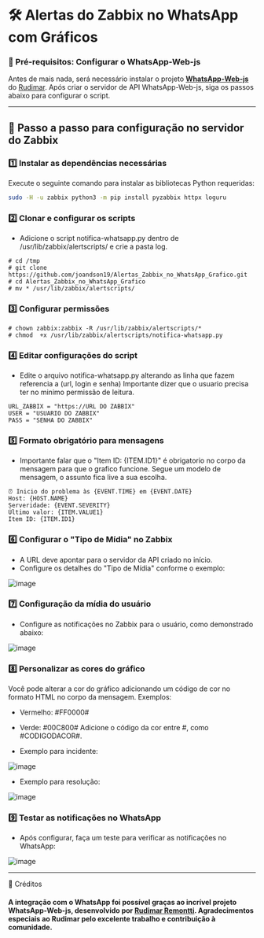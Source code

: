 
# 🛠️ Alertas do Zabbix no WhatsApp com Gráficos

### 🚨 Pré-requisitos: Configurar o WhatsApp-Web-js
Antes de mais nada, será necessário instalar o projeto [**WhatsApp-Web-js**](https://github.com/remontti/RR-WhatsApp-API) do [Rudimar](https://blog.remontti.com.br/8109). Após criar o servidor de API WhatsApp-Web-js, siga os passos abaixo para configurar o script.

---

## 🧰 Passo a passo para configuração no servidor do Zabbix

### 1️⃣ Instalar as dependências necessárias
Execute o seguinte comando para instalar as bibliotecas Python requeridas:

```bash
sudo -H -u zabbix python3 -m pip install pyzabbix httpx loguru
```
### 2️⃣ Clonar e configurar os scripts
* Adicione o script notifica-whatsapp.py dentro de /usr/lib/zabbix/alertscripts/ e crie a pasta log.
```
# cd /tmp
# git clone https://github.com/joandson19/Alertas_Zabbix_no_WhatsApp_Grafico.git
# cd Alertas_Zabbix_no_WhatsApp_Grafico
# mv * /usr/lib/zabbix/alertscripts/
```
### 3️⃣ Configurar permissões
```
# chown zabbix:zabbix -R /usr/lib/zabbix/alertscripts/*
# chmod  +x /usr/lib/zabbix/alertscripts/notifica-whatsapp.py
```
### 4️⃣ Editar configurações do script
* Edite o arquivo notifica-whatsapp.py alterando as linha que fazem referencia a (url, login e senha)
  Importante dizer que o usuario precisa ter no minimo permissão de leitura.
```
URL_ZABBIX = "https://URL DO ZABBIX"
USER = "USUARIO DO ZABBIX"
PASS = "SENHA DO ZABBIX"
```
### 5️⃣ Formato obrigatório para mensagens
* Importante falar que o "Item ID: {ITEM.ID1}" é obrigatorio no corpo da mensagem para que o grafico funcione.
Segue um modelo de mensagem, o assunto fica live a sua escolha.
```
⏰ Inicio do problema às {EVENT.TIME} em {EVENT.DATE}
Host: {HOST.NAME}
Serveridade: {EVENT.SEVERITY}
Último valor: {ITEM.VALUE1}
Item ID: {ITEM.ID1}
```
### 6️⃣ Configurar o "Tipo de Mídia" no Zabbix
* A URL deve apontar para o servidor da API criado no início.
* Configure os detalhes do "Tipo de Mídia" conforme o exemplo:
  
![image](https://github.com/user-attachments/assets/c065f16b-97e0-4cb6-9006-73c29ddef975)


### 7️⃣ Configuração da mídia do usuário
* Configure as notificações no Zabbix para o usuário, como demonstrado abaixo:

![image](https://github.com/user-attachments/assets/f21d6955-9785-4f0f-b275-a5921c8a7ddb)


### 8️⃣ Personalizar as cores do gráfico
Você pode alterar a cor do gráfico adicionando um código de cor no formato HTML no corpo da mensagem. Exemplos:

* Vermelho: #FF0000#
* Verde: #00C800#
Adicione o código da cor entre #, como #CODIGODACOR#.

* Exemplo para incidente:
  
![image](https://github.com/joandson19/Alertas_Zabbix_no_Telegram_Grafico/assets/36518985/a6f09bb1-888d-42cb-9dad-02528d823876)
* Exemplo para resolução:
  
![image](https://github.com/joandson19/Alertas_Zabbix_no_Telegram_Grafico/assets/36518985/5ee6f68b-3212-4fe4-b51c-879448e1ff4b)

### 9️⃣ Testar as notificações no WhatsApp
* Após configurar, faça um teste para verificar as notificações no WhatsApp:

![image](https://github.com/user-attachments/assets/03a4a88b-62b5-4ef5-8991-3437dee12f36)

----------------------------------------------------
📜 Créditos

#### A integração com o WhatsApp foi possível graças ao incrível projeto WhatsApp-Web-js, desenvolvido por [Rudimar Remontti](https://blog.remontti.com.br/8109). Agradecimentos especiais ao Rudimar pelo excelente trabalho e contribuição à comunidade.
